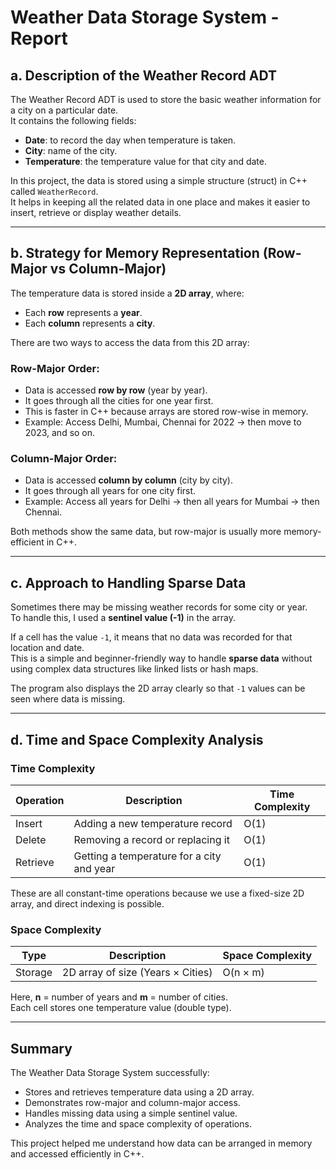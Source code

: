 # Weather Data Storage System - Report

## a. Description of the Weather Record ADT

The Weather Record ADT is used to store the basic weather information for a city on a particular date.  
It contains the following fields:
- **Date**: to record the day when temperature is taken.  
- **City**: name of the city.  
- **Temperature**: the temperature value for that city and date.  

In this project, the data is stored using a simple structure (struct) in C++ called `WeatherRecord`.  
It helps in keeping all the related data in one place and makes it easier to insert, retrieve or display weather details.

---

## b. Strategy for Memory Representation (Row-Major vs Column-Major)

The temperature data is stored inside a **2D array**, where:
- Each **row** represents a **year**.
- Each **column** represents a **city**.

There are two ways to access the data from this 2D array:

### Row-Major Order:
- Data is accessed **row by row** (year by year).
- It goes through all the cities for one year first.
- This is faster in C++ because arrays are stored row-wise in memory.
- Example: Access Delhi, Mumbai, Chennai for 2022 → then move to 2023, and so on.

### Column-Major Order:
- Data is accessed **column by column** (city by city).
- It goes through all years for one city first.
- Example: Access all years for Delhi → then all years for Mumbai → then Chennai.

Both methods show the same data, but row-major is usually more memory-efficient in C++.

---

## c. Approach to Handling Sparse Data

Sometimes there may be missing weather records for some city or year.  
To handle this, I used a **sentinel value (-1)** in the array.

If a cell has the value `-1`, it means that no data was recorded for that location and date.  
This is a simple and beginner-friendly way to handle **sparse data** without using complex data structures like linked lists or hash maps.

The program also displays the 2D array clearly so that `-1` values can be seen where data is missing.

---

## d. Time and Space Complexity Analysis

### **Time Complexity**
| Operation | Description | Time Complexity |
|------------|--------------|------------------|
| Insert | Adding a new temperature record | O(1) |
| Delete | Removing a record or replacing it | O(1) |
| Retrieve | Getting a temperature for a city and year | O(1) |

These are all constant-time operations because we use a fixed-size 2D array, and direct indexing is possible.

### **Space Complexity**
| Type | Description | Space Complexity |
|-------|--------------|------------------|
| Storage | 2D array of size (Years × Cities) | O(n × m) |

Here, **n** = number of years and **m** = number of cities.  
Each cell stores one temperature value (double type).

---

## Summary

The Weather Data Storage System successfully:
- Stores and retrieves temperature data using a 2D array.
- Demonstrates row-major and column-major access.
- Handles missing data using a simple sentinel value.
- Analyzes the time and space complexity of operations.

This project helped me understand how data can be arranged in memory and accessed efficiently in C++.

